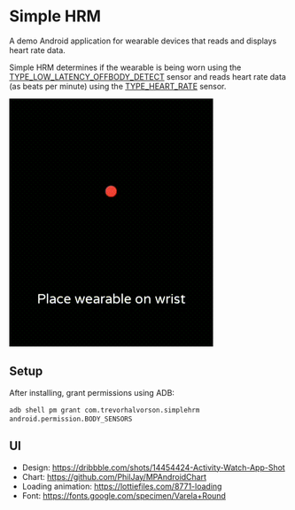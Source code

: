 # Simple HRM

A demo Android application for wearable devices that reads and displays heart rate data.

Simple HRM determines if the wearable is being worn using the [TYPE_LOW_LATENCY_OFFBODY_DETECT](https://developer.android.com/reference/android/hardware/Sensor#TYPE_LOW_LATENCY_OFFBODY_DETECT) sensor and reads heart rate data (as beats per minute) using the [TYPE_HEART_RATE](https://developer.android.com/reference/android/hardware/Sensor#TYPE_HEART_RATE) sensor.

![demo](./assets/screenrecord-demo.gif)

## Setup

After installing, grant permissions using ADB:

```
adb shell pm grant com.trevorhalvorson.simplehrm android.permission.BODY_SENSORS
```

## UI

-   Design: https://dribbble.com/shots/14454424-Activity-Watch-App-Shot
-   Chart: https://github.com/PhilJay/MPAndroidChart
-   Loading animation: https://lottiefiles.com/8771-loading
-   Font: https://fonts.google.com/specimen/Varela+Round
